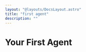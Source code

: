 ```yaml
---
layout: "@layouts/DocsLayout.astro"
title: "first agent"
description: ""
---
```


# Your First Agent
